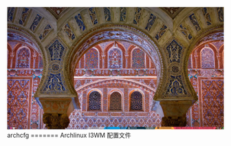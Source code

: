 
<img src="https://github.com/liceee/archcfg/raw/master/images/20171117-17-43-41-183090559.jpg" alt="Oh My Zsh">
archcfg
=======
Archlinux I3WM 配置文件
